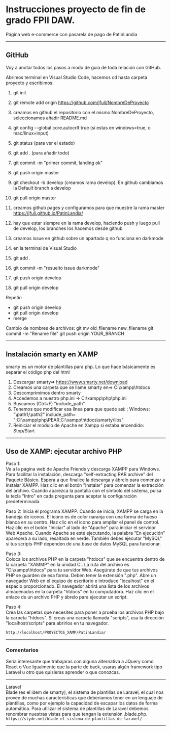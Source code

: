 # Instrucciones proyecto de fin de grado FPII DAW.

Página web e-commerce con pasarela de pago de PatinLandia

---

## GitHub

Voy a anotar todos los pasos a modo de guía de toda relación con GitHub.

Abrimos terminal en Visual Studio Code, hacemos cd hasta carpeta proyecto y escribimos:

1. git init
2. git remote add origin https://github.com/jfuli/NombreDeProyecto
3. creamos en github el repositorio con el mismo NombreDeProyecto, seleccionamos añadir README.md
4. git config --global core.autocrlf true (si estas en windows=true, o mac/linux=input)
5. git status (para ver el estado)
6. git add . (para añadir todo)
7. git commit -m "primer commit, landing ok"
8. git push origin master
9. git checkout -b develop (creamos rama develop). En github cambiamos la Default branch a develop
10. git pull origin master
11. creamos github pages y configuramos para que muestre la rama master  
    https://jfuli.github.io/PatinLandia/

12. hay que estar siempre en la rama develop, haciendo push y luego pull de develop, los branches los hacemos desde github
13. creamos issue en github sobre un apartado q no funciona en darkmode
14. en la terminal de Visual Studio
15. git add .
16. git commit -m "resuelto issue darkmode"
17. git push origin develop
18. git pull origin develop

Repetir:

- git push origin develop
- git pull origin develop
- merge

Cambio de nombres de archivos:
git mv old_filename new_filename
git commit -m "Rename file"
git push origin YOUR_BRANCH

---

## Instalación smarty en XAMP

smarty es un motor de plantillas para php.
Lo que hace básicamente es separar el código php del html

1. Descargar smarty=> https://www.smarty.net/download
2. Creamos una carpeta que se llame smarty en=> C:\xampp\htdocs
3. Descomprimimos dentro smarty
4. Accedemos a nuestro php.ini => C:\xampp\php\php.ini
5. Buscamos (Ctrl+F) "include_path"
6. Tenemos que modificar esa línea para que quede así:
   ; Windows: "\path1;\path2"
   include_path= ";C:\xampp\php\PEAR;C:\xampp\htdocs\smarty\libs"
7. Reiniciar el módulo de Apache en Xampp si estaba encendido: Stop/Start

---

## Uso de XAMP: ejecutar archivo PHP

Paso 1:  
Ve a la página web de Apache Friends y descarga XAMPP para Windows. Para facilitar la instalación, descarga "self-extracting RAR archive" del Paquete Básico. Espera a que finalice la descarga y ábrelo para comenzar a instalar XAMPP. Haz clic en el botón "Instalar" para comenzar la extracción del archivo. Cuando aparezca la pantalla con el símbolo del sistema, pulsa la tecla "Intro" en cada pregunta para aceptar la configuración predeterminada.

Paso 2:
Inicia el programa XAMPP. Cuando se inicia, XAMPP se carga en la bandeja de iconos. El icono es de color naranja con una forma de hueso blanca en su centro. Haz clic en el icono para ampliar el panel de control. Haz clic en el botón "Iniciar" al lado de "Apache" para iniciar el servidor Web Apache. Cuando Apache se esté ejecutando, la palabra "En ejecución" aparecerá a su lado, resaltada en verde. También debes ejecutar "MySQL" si tus scripts PHP dependen de una base de datos MySQL para funcionar.

Paso 3:  
Coloca los archivos PHP en la carpeta "htdocs" que se encuentra dentro de la carpeta "XAMMP" en la unidad C:. La ruta del archivo es "C:\xampp\htdocs" para tu servidor Web. Asegúrate de que tus archivos PHP se guarden de esa forma. Deben tener la extensión ".php". Abre un navegador Web en el equipo de escritorio e introduce "localhost" en el espacio proporcionado. El navegador abrirá una lista de los archivos almacenados en la carpeta "htdocs" en tu computadora. Haz clic en el enlace de un archivo PHP y ábrelo para ejecutar un script.

Paso 4:  
Crea las carpetas que necesites para poner a prueba los archivos PHP bajo la carpeta "htdocs". Si creas una carpeta llamada "scripts", usa la dirección "localhost/scripts" para abrirlos en tu navegador.

`http://localhost/PROYECTOS_XAMP/PatinLandia/`

---

### Comentarios

Sería interesante que trabajaras con alguna alternativa a JQuery como React o Vue
Igualmente que la parte de back, usaras algún framework tipo Laravel u otro que quisieras aprender o que conozcas.

---

Laravel  
Blade (es el idem de smarty), el sistema de plantillas de Laravel, el cual nos provee de muchas características que deberíamos tener en un lenguaje de plantillas, como por ejemplo la capacidad de escapar los datos de forma automática.
Para utilizar el sistema de plantillas de Laravel debemos renombrar nuestras vistas para que tengan la extensión .blade.php.
`https://styde.net/blade-el-sistema-de-plantillas-de-laravel/`

---
